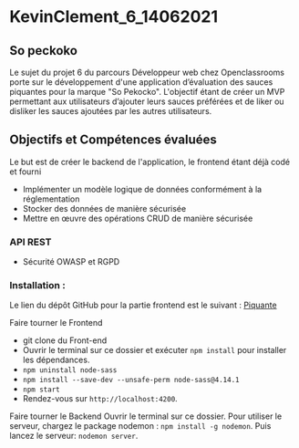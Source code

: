 # KevinClement_6_14062021
## So peckoko
Le sujet du projet 6 du parcours Développeur web chez Openclassrooms porte sur le développement d'une application d’évaluation des sauces piquantes pour la marque "So Pekocko". L'objectif étant de créer un MVP permettant aux utilisateurs d’ajouter leurs sauces préférées et de liker ou disliker les sauces ajoutées par les autres utilisateurs.

## Objectifs et Compétences évaluées
Le but est de créer le backend de l'application, le frontend étant déjà codé et fourni

* Implémenter un modèle logique de données conformément à la réglementation
* Stocker des données de manière sécurisée
* Mettre en œuvre des opérations CRUD de manière sécurisée
### API REST
* Sécurité OWASP et RGPD

### Installation :

Le lien du dépôt GitHub pour la partie frontend est le suivant : [Piquante](https://github.com/OpenClassrooms-Student-Center/dwj-projet6)

Faire tourner le Frontend
* git clone du Front-end 
* Ouvrir le terminal sur ce dossier et exécuter `npm install` pour installer les dépendances.
* `npm uninstall node-sass` 
* `npm install --save-dev --unsafe-perm node-sass@4.14.1` 
* `npm start`
* Rendez-vous sur `http://localhost:4200`.

Faire tourner le Backend
Ouvrir le terminal sur ce dossier.
Pour utiliser le serveur, chargez le package nodemon : `npm install -g nodemon`.
Puis lancez le serveur: `nodemon server`.
